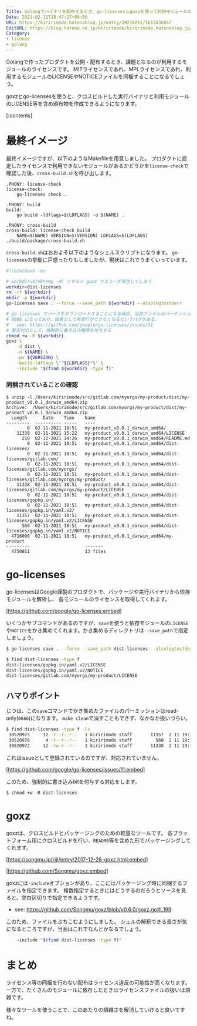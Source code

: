 ```yaml
---
Title: Golangでバイナリを配布するとき、go-licensesとgoxzを使って利用モジュールのLICENSE、NOTICEを同梱する
Date: 2021-02-11T18:47:27+09:00
URL: https://kiririmode.hatenablog.jp/entry/20210211/1613036847
EditURL: https://blog.hatena.ne.jp/kiririmode/kiririmode.hatenablog.jp/atom/entry/26006613690253907
Category:
- license
- golang
---
```


Golangで作ったプロダクトを公開・配布するとき、課題となるのが利用するモジュールのライセンスです。
MITライセンスであれ、MPLライセンスであれ、利用するモジュールのLICENSEやNOTICEファイルを同梱することになるでしょう。

goxzとgo-licensesを使うと、クロスビルドした実行バイナリと利用モジュールのLICENSE等を含め頒布物を作成できるようになります。

[:contents]

# 最終イメージ

最終イメージですが、以下のようなMakefileを用意しました。
プロダクトに設定したライセンスで利用できないモジュールがあるかどうかを`license-check`で確認した後、`cross-build.sh`を呼び出します。

```make
.PHONY: license-check
license-check:
	go-licenses check .

.PHONY: build
build:
	go build -ldflags=$(LDFLAGS) -o $(NAME) .

.PHONY: cross-build
cross-build: license-check build
	NAME=$(NAME) VERSION=$(VERSION) LDFLAGS=$(LDFLAGS) ./build/package/cross-build.sh
```

`cross-build.sh`はおおよそ以下のようなシェルスクリプトになります。
`go-licenses`の挙動に戸惑ったりもしましたが、現状はこれでうまくいっています。

```sh
#!/bin/bash -eu

# workdir=$(mktemp -d) とすると goxz でエラーが発生してしまう
workdir=dist-licenses 
rm -rf ${workdir}
mkdir -p ${workdir}
go-licenses save . --force --save_path ${workdir} --alsologtostderr

# go-licenses でソースをダウンロードすることになる場合、当該ファイルのパーミッションが
# 0666 になっており、結果として再実行ができなくなるというバグがある。
#   see: https://github.com/google/go-licenses/issues/11
# 暫定対応として、強制的に書き込み権限を付与する
chmod +w -R ${workdir}
goxz \
    -d dist \
    -n ${NAME} \
    -pv ${VERSION} \
    -build-ldflags \'"${LDFLAGS}"\' \
    -include "$(find ${workdir} -type f)"
```

### 同梱されていることの確認

```bas
$ unzip -l /Users/kiririmode/src/gitlab.com/myorgs/my-product/dist/my-product_v0.0.1_darwin_amd64.zip
Archive:  /Users/kiririmode/src/gitlab.com/myorgs/my-product/dist/my-product_v0.0.1_darwin_amd64.zip
  Length      Date    Time    Name
---------  ---------- -----   ----
        0  02-11-2021 18:51   my-product_v0.0.1_darwin_amd64/
    11338  02-11-2021 15:22   my-product_v0.0.1_darwin_amd64/LICENSE
      210  02-11-2021 14:26   my-product_v0.0.1_darwin_amd64/README.md
        0  02-11-2021 18:51   my-product_v0.0.1_darwin_amd64/dist-licenses/
        0  02-11-2021 18:51   my-product_v0.0.1_darwin_amd64/dist-licenses/gitlab.com/
        0  02-11-2021 18:51   my-product_v0.0.1_darwin_amd64/dist-licenses/gitlab.com/myorgs/
        0  02-11-2021 18:51   my-product_v0.0.1_darwin_amd64/dist-licenses/gitlab.com/myorgs/my-product/
    11338  02-11-2021 18:51   my-product_v0.0.1_darwin_amd64/dist-licenses/gitlab.com/myorgs/my-product/LICENSE
        0  02-11-2021 18:51   my-product_v0.0.1_darwin_amd64/dist-licenses/gopkg.in/
        0  02-11-2021 18:51   my-product_v0.0.1_darwin_amd64/dist-licenses/gopkg.in/yaml.v2/
    11357  02-11-2021 18:51   my-product_v0.0.1_darwin_amd64/dist-licenses/gopkg.in/yaml.v2/LICENSE
      560  02-11-2021 18:51   my-product_v0.0.1_darwin_amd64/dist-licenses/gopkg.in/yaml.v2/NOTICE
  4716008  02-11-2021 18:51   my-product_v0.0.1_darwin_amd64/my-product
---------                     -------
  4750811                     13 files
```

# go-licenses

go-licensesはGoogle謹製のプロダクトで、パッケージや実行バイナリから依存モジュールを解析し、
各モジュールのライセンスを取得してくれます。

[https://github.com/google/go-licenses:embed]

いくつかサブコマンドがあるのですが、`save`を使うと依存モジュールの`LICENSE`や`NOTICE`をかき集めてくれます。かき集めるディレクトリは`--save_path`で指定しましょう。

```sh
$ go-licenses save . --force --save_path dist-licenses --alsologtostderr

$ find dist-licenses -type f
dist-licenses/gopkg.in/yaml.v2/LICENSE
dist-licenses/gopkg.in/yaml.v2/NOTICE
dist-licenses/gitlab.com/myorgs/my-product/LICENSE
```

## ハマりポイント

じつは、この`save`コマンドでかき集めたファイルのパーミッションはread-only(`0666`)になります。
`make clean`で消すこともできず、なかなか扱いづらい。

```sh
$ find dist-licenses -type f -ls
 30520975     12 -r--r--r--   1 kiririmode staff       11357  2 11 19:18 dist-licenses/gopkg.in/yaml.v2/LICENSE
 30520976      4 -r--r--r--   1 kiririmode staff         560  2 11 19:18 dist-licenses/gopkg.in/yaml.v2/NOTICE
 30520972     12 -rw-r--r--   1 kiririmode staff       11338  2 11 19:18 dist-licenses/gitlab.com/myorg/my-product/LICENSE
```

これはissueとして登録されているのですが、対応されていません。

[https://github.com/google/go-licenses/issues/11:embed]

このため、強制的に書き込みbitを付与する対応をします。

```shell
$ chmod +w -R dist-licenses
```

# goxz

goxzは、クロスビルドとパッケージングのための軽量なツールです。
各プラットフォーム用にクロスビルドを行い、`README`等を含めた形でパッケージングしてくれます。

[https://songmu.jp/riji/entry/2017-12-26-goxz.html:embed]

[https://github.com/Songmu/goxz:embed]

goxzには`-include`オプションがあり、ここにはパッケージング時に同梱するファイルを指定できます。
複数指定するときにはどうするのだろうとソースを見ると、空白区切りで指定できるようです。

- see: https://github.com/Songmu/goxz/blob/v0.6.0/goxz.go#L199

このため、ファイルをぶちこむようにしました。
シェルの解釈できる長さが気になるところですが、当面はこれでなんとかなるでしょう。

```sh
    -include "$(find dist-licenses -type f)"
```

# まとめ

ライセンス等の同梱を行わない配布はライセンス違反の可能性が高くなります。
一方で、たくさんのモジュールに依存したときはライセンスファイルの扱いは煩雑です。

様々なツールを使うことで、このあたりの煩雑さを解消していけると良いですね。
